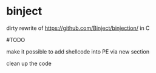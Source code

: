 # binject
dirty rewrite of https://github.com/Binject/binjection/ in C

#TODO 


make it possible to add shellcode into PE via new section


clean up the code
